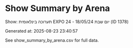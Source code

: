 # Show Summary by Arena

Show: תערוכה בינלאומית EXPO 24 - יום שבת 18/05/24 (ID 1378)

Generated at: 2025-08-23 23:40:57

See show_summary_by_arena.csv for full data.
